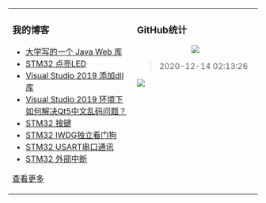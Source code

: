 <table align="center"><tr>
<td valign="top" width="50%">

### 我的博客
- [大学写的一个 Java Web 库](https://taketoday.cn/articles/1553922073210)
- [STM32 点亮LED](https://taketoday.cn/articles/1520946546731)
- [Visual Studio 2019 添加dll库](https://taketoday.cn/articles/1565229446508)
- [Visual Studio 2019 环境下如何解决Qt5中文乱码问题？](https://taketoday.cn/articles/1567093123126)
- [STM32 按键](https://taketoday.cn/articles/1521552446255)
- [STM32 IWDG独立看门狗](https://taketoday.cn/articles/1525268062768)
- [STM32 USART串口通讯](https://taketoday.cn/articles/1525261875788)
- [STM32 外部中断](https://taketoday.cn/articles/1526218899315)

[查看更多](https://taketoday.cn)

</td>
<td valign="top" width="50%">

### GitHub统计
<p align="center">
  <img src="https://github-readme-stats.vercel.app/api?username=TAKETODAY"/>
</p>

> 2020-12-14 02:13:26
    
<a title="Hits" target="_blank" href="https://github.com/TAKETODAY/TAKETODAY">
    <img src="https://hits.b3log.org/TAKETODAY/TAKETODAY.svg">
</a>

</td>
</tr></table>
